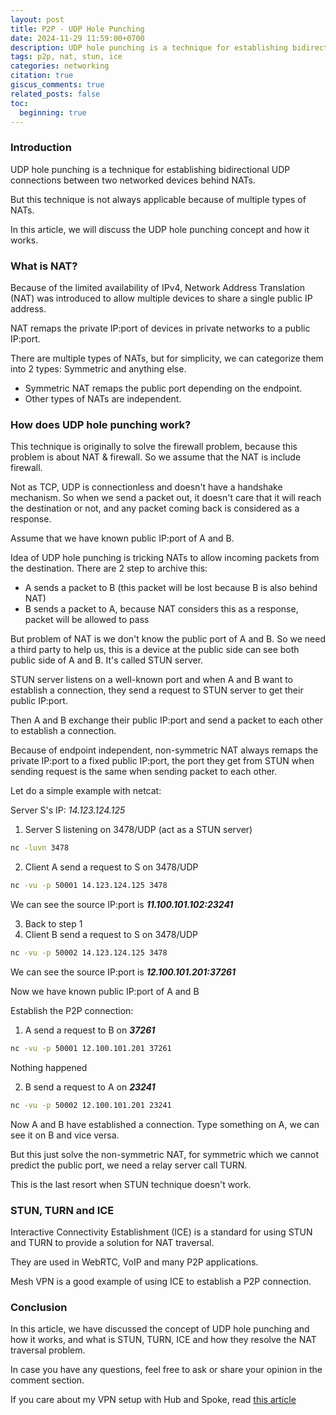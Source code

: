 ```yaml
---
layout: post
title: P2P - UDP Hole Punching
date: 2024-11-29 11:59:00+0700
description: UDP hole punching is a technique for establishing bidirectional UDP connections between two networked devices behind NATs.
tags: p2p, nat, stun, ice
categories: networking
citation: true
giscus_comments: true
related_posts: false
toc:
  beginning: true
---
```


### Introduction

UDP hole punching is a technique for establishing bidirectional UDP connections between two networked devices behind NATs.

But this technique is not always applicable because of multiple types of NATs.

In this article, we will discuss the UDP hole punching concept and how it works.

### What is NAT?

Because of the limited availability of IPv4, Network Address Translation (NAT) was introduced to allow multiple devices to share a single public IP address.

NAT remaps the private IP:port of devices in private networks to a public IP:port.

There are multiple types of NATs, but for simplicity, we can categorize them into 2 types: Symmetric and anything else.

- Symmetric NAT remaps the public port depending on the endpoint.
- Other types of NATs are independent.

### How does UDP hole punching work?

This technique is originally to solve the firewall problem, because this problem is about NAT & firewall. So we assume that the NAT is include firewall.

Not as TCP, UDP is connectionless and doesn't have a handshake mechanism. So when we send a packet out, it doesn't care that it will reach the destination or not, and any packet coming back is considered as a response.

Assume that we have known public IP:port of A and B.

Idea of UDP hole punching is tricking NATs to allow incoming packets from the destination. There are 2 step to archive this:

- A sends a packet to B (this packet will be lost because B is also behind NAT)
- B sends a packet to A, because NAT considers this as a response, packet will be allowed to pass

But problem of NAT is we don't know the public port of A and B. So we need a third party to help us, this is a device at the public side can see both public side of A and B. It's called STUN server.

STUN server listens on a well-known port and when A and B want to establish a connection, they send a request to STUN server to get their public IP:port.

Then A and B exchange their public IP:port and send a packet to each other to establish a connection.

Because of endpoint independent, non-symmetric NAT always remaps the private IP:port to a fixed public IP:port, the port they get from STUN when sending request is the same when sending packet to each other.

Let do a simple example with netcat:

Server S's IP: _14.123.124.125_

1. Server S listening on 3478/UDP (act as a STUN server)

```sh
nc -luvn 3478
```

2. Client A send a request to S on 3478/UDP

```sh
nc -vu -p 50001 14.123.124.125 3478
```

We can see the source IP:port is **_11.100.101.102:23241_**

3. Back to step 1
4. Client B send a request to S on 3478/UDP

```sh
nc -vu -p 50002 14.123.124.125 3478
```

We can see the source IP:port is **_12.100.101.201:37261_**

Now we have known public IP:port of A and B

Establish the P2P connection:

1. A send a request to B on **_37261_**

```sh
nc -vu -p 50001 12.100.101.201 37261
```

Nothing happened

2. B send a request to A on **_23241_**

```sh
nc -vu -p 50002 12.100.101.201 23241
```

Now A and B have established a connection. Type something on A, we can see it on B and vice versa.

But this just solve the non-symmetric NAT, for symmetric which we cannot predict the public port, we need a relay server call TURN.

This is the last resort when STUN technique doesn't work.

### STUN, TURN and ICE

Interactive Connectivity Establishment (ICE) is a standard for using STUN and TURN to provide a solution for NAT traversal.

They are used in WebRTC, VoIP and many P2P applications.

Mesh VPN is a good example of using ICE to establish a P2P connection.

### Conclusion

In this article, we have discussed the concept of UDP hole punching and how it works, and what is STUN, TURN, ICE and how they resolve the NAT traversal problem.

In case you have any questions, feel free to ask or share your opinion in the comment section.

If you care about my VPN setup with Hub and Spoke, read [this article](/blog/2024/hub-spoke-vpn/)
